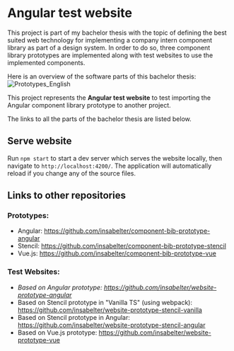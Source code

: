 # Angular test website

This project is part of my bachelor thesis with the topic of defining the best suited web technology for implementing a company intern component library as part of a design system. In order to do so, three component library prototypes are implemented along with test websites to use the implemented components. 

Here is an overview of the software parts of this bachelor thesis:
![Prototypes_English](https://user-images.githubusercontent.com/54104208/185070168-6168f409-8279-4287-a2ad-0d13eb6c5dc5.png)

This project represents the **Angular test website** to test importing the Angular component library prototype to another project.

The links to all the parts of the bachelor thesis are listed below.

## Serve website

Run `npm start` to start a dev server which serves the website locally, then navigate to `http://localhost:4200/`. The application will automatically reload if you change any of the source files.

## Links to other repositories
### Prototypes:
- Angular: https://github.com/insabelter/component-bib-prototype-angular
- Stencil: https://github.com/insabelter/component-bib-prototype-stencil
- Vue.js: https://github.com/insabelter/component-bib-prototype-vue
### Test Websites:
- *Based on Angular prototype: https://github.com/insabelter/website-prototype-angular*
- Based on Stencil prototype in "Vanilla TS" (using webpack): https://github.com/insabelter/website-prototype-stencil-vanilla
- Based on Stencil prototype in Angular: https://github.com/insabelter/website-prototype-stencil-angular
- Based on Vue.js prototype: https://github.com/insabelter/website-prototype-vue
